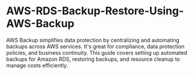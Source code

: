 # AWS-RDS-Backup-Restore-Using-AWS-Backup
AWS Backup simplifies data protection by centralizing and automating backups across AWS services. It's great for compliance, data protection policies, and business continuity. This guide covers setting up automated backups for Amazon RDS, restoring backups, and resource cleanup to manage costs efficiently.
